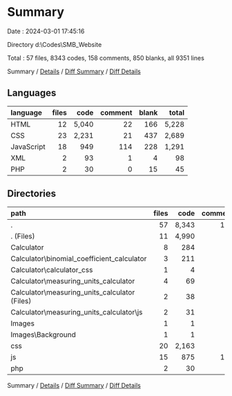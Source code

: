 # Summary

Date : 2024-03-01 17:45:16

Directory d:\\Codes\\SMB_Website

Total : 57 files,  8343 codes, 158 comments, 850 blanks, all 9351 lines

Summary / [Details](details.md) / [Diff Summary](diff.md) / [Diff Details](diff-details.md)

## Languages
| language | files | code | comment | blank | total |
| :--- | ---: | ---: | ---: | ---: | ---: |
| HTML | 12 | 5,040 | 22 | 166 | 5,228 |
| CSS | 23 | 2,231 | 21 | 437 | 2,689 |
| JavaScript | 18 | 949 | 114 | 228 | 1,291 |
| XML | 2 | 93 | 1 | 4 | 98 |
| PHP | 2 | 30 | 0 | 15 | 45 |

## Directories
| path | files | code | comment | blank | total |
| :--- | ---: | ---: | ---: | ---: | ---: |
| . | 57 | 8,343 | 158 | 850 | 9,351 |
| . (Files) | 11 | 4,990 | 23 | 147 | 5,160 |
| Calculator | 8 | 284 | 1 | 51 | 336 |
| Calculator\\binomial_coefficient_calculator | 3 | 211 | 1 | 43 | 255 |
| Calculator\\calculator_css | 1 | 4 | 0 | 0 | 4 |
| Calculator\\measuring_units_calculator | 4 | 69 | 0 | 8 | 77 |
| Calculator\\measuring_units_calculator (Files) | 2 | 38 | 0 | 2 | 40 |
| Calculator\\measuring_units_calculator\\js | 2 | 31 | 0 | 6 | 37 |
| Images | 1 | 1 | 0 | 0 | 1 |
| Images\\Background | 1 | 1 | 0 | 0 | 1 |
| css | 20 | 2,163 | 21 | 424 | 2,608 |
| js | 15 | 875 | 113 | 213 | 1,201 |
| php | 2 | 30 | 0 | 15 | 45 |

Summary / [Details](details.md) / [Diff Summary](diff.md) / [Diff Details](diff-details.md)